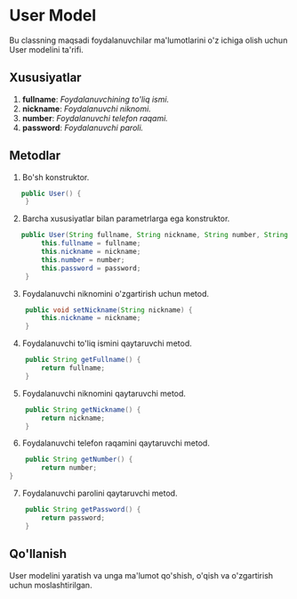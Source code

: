 # User Model

Bu classning maqsadi foydalanuvchilar ma'lumotlarini o'z ichiga olish uchun User modelini ta'rifi.

## Xususiyatlar

1. **fullname**: *Foydalanuvchining to'liq ismi.*
2. **nickname**: *Foydalanuvchi niknomi.*
3. **number**: *Foydalanuvchi telefon raqami.*
4. **password**: *Foydalanuvchi paroli.*

## Metodlar

1. Bo'sh konstruktor.
```java
   public User() {
    }
   ```
2. Barcha xususiyatlar bilan parametrlarga ega konstruktor.
```java
   public User(String fullname, String nickname, String number, String password) {
        this.fullname = fullname;
        this.nickname = nickname;
        this.number = number;
        this.password = password;
    }
   ```
3. Foydalanuvchi niknomini o'zgartirish uchun metod.
```java
    public void setNickname(String nickname) {
        this.nickname = nickname;
    }
```
4. Foydalanuvchi to'liq ismini qaytaruvchi metod.
```java
    public String getFullname() {
        return fullname;
    }
```
5. Foydalanuvchi niknomini qaytaruvchi metod.
```java
    public String getNickname() {
        return nickname;
    }
   ```
6. Foydalanuvchi telefon raqamini qaytaruvchi metod.
```java
    public String getNumber() {
        return number;
}
```
7. Foydalanuvchi parolini qaytaruvchi metod.
```java
    public String getPassword() {
        return password;
    }
```
## Qo'llanish

User modelini yaratish va unga ma'lumot qo'shish, o'qish va o'zgartirish uchun moslashtirilgan.

